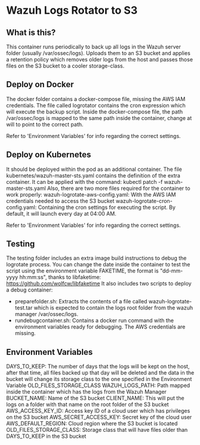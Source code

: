 # Wazuh Logs Rotator to S3
## What is this?
This container runs periodically to back up all logs in the Wazuh server folder (usually /var/ossec/logs). Uploads them to an S3 bucket and applies a retention policy which removes older logs from the host and passes those files on the S3 bucket to a cooler storage-class.

## Deploy on Docker

The docker folder contains a docker-compose file, missing the AWS IAM credentials.
The file called logrotator contains the cron expression which will execute the backup script.
Inside the docker-compose file, the path /var/ossec/logs is mapped to the same path inside the container, change at will to point to the correct path.

Refer to 'Environment Variables' for info regarding the correct settings.

## Deploy on Kubernetes

It should be deployed within the pod as an additional container.
The file kubernetes/wazuh-master-sts.yaml contains the definition of the extra container.
It can be applied with the command: kubectl patch -f wazuh-master-sts.yaml
Also, there are two more files required for the container to work properly:
wazuh-logrotate-aws-config.yaml: With the AWS IAM credentials needed to access the S3 bucket
wazuh-logrotate-cron-config.yaml: Containing the cron settings for executing the script. By default, it will launch every day at 04:00 AM.

Refer to 'Environment Variables' for info regarding the correct settings.

## Testing

The testing folder includes an extra image build instructions to debug the logrotate process.
You can change the date inside the container to test the script using the environment variable FAKETIME, the format is "dd-mm-yyyy hh:mm:ss", thanks to libfaketime: https://github.com/wolfcw/libfaketime
It also includes two scripts to deploy a debug container:
- preparefolder.sh: Extracts the contents of a file called wazuh-logrotate-test.tar which is expected to contain the logs root folder from the wazuh manager /var/ossec/logs.
- rundebugcontainer.sh: Contains a docker run command with the environment variables ready for debugging. The AWS credentials are missing.

## Environment Variables

DAYS_TO_KEEP: The number of days that the logs will be kept on the host, after that time, all files backed up that day will be deleted and the data in the bucket will change its storage class to the one specified in the Environment Variable OLD_FILES_STORAGE_CLASS
WAZUH_LOGS_PATH: Path mapped inside the container which has the logs from the Wazuh Manager
BUCKET_NAME: Name of the S3 bucket
CLIENT_NAME: This will put the logs on a folder with that name on the root folder of the S3 bucket
AWS_ACCESS_KEY_ID: Access key ID of a cloud user which has privileges on the S3 bucket
AWS_SECRET_ACCESS_KEY: Secret key of the cloud user
AWS_DEFAULT_REGION: Cloud region where the S3 bucket is located
OLD_FILES_STORAGE_CLASS: Storage class that will have files older than DAYS_TO_KEEP in the S3 bucket